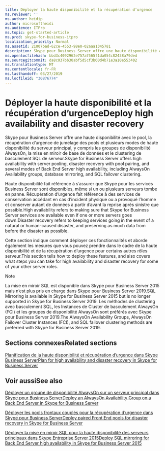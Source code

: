 ```yaml
---
title: Déployer la haute disponibilité et la récupération d’urgence
ms.reviewer: ''
ms.author: heidip
author: microsoftheidi
ms.audience: ITPro
ms.topic: get-started-article
ms.prod: skype-for-business-itpro
localization_priority: Normal
ms.assetid: 21007bad-62ce-4553-98e0-02aaa1345781
description: Skype pour Business Server offre une haute disponibilité avec le pool, la récupération d’urgence de jumelage des pools et plusieurs modes de haute disponibilité du serveur principal, y compris les groupes de disponibilité AlwaysOn, la mise en miroir de base de données et le clustering de basculement SQL de serveur.
ms.openlocfilehash: bbd3c4092962e757a7565f1da054c82438a79ded
ms.sourcegitcommit: da8c037bb30abf5d5cf3b60d4b71e3a10e553402
ms.translationtype: MT
ms.contentlocale: fr-FR
ms.lasthandoff: 03/27/2019
ms.locfileid: "30876774"
---
```

# <a name="deploy-high-availability-and-disaster-recovery"></a><span data-ttu-id="d638f-103">Déployer la haute disponibilité et la récupération d’urgence</span><span class="sxs-lookup"><span data-stu-id="d638f-103">Deploy high availability and disaster recovery</span></span>
 
<span data-ttu-id="d638f-104">Skype pour Business Server offre une haute disponibilité avec le pool, la récupération d’urgence de jumelage des pools et plusieurs modes de haute disponibilité du serveur principal, y compris les groupes de disponibilité AlwaysOn, la mise en miroir de base de données et le clustering de basculement SQL de serveur.</span><span class="sxs-lookup"><span data-stu-id="d638f-104">Skype for Business Server offers high availability with server pooling, disaster recovery with pool pairing, and several modes of Back End Server high availability, including AlwaysOn Availability groups, database mirroring, and SQL failover clustering.</span></span> 
  
<span data-ttu-id="d638f-105">Haute disponibilité fait référence à s’assurer que Skype pour les services Business Server sont disponibles, même si un ou plusieurs serveurs tombe en panne. Récupération d’urgence fait référence à des services de conservation accédant en cas d’incident physique ou a provoqué l’homme et conserver autant de données à partir d’avant la reprise après sinistre que possible.</span><span class="sxs-lookup"><span data-stu-id="d638f-105">High availability refers to making sure that Skype for Business Server services are available even if one or more servers goes down.Disaster recovery refers to keeping services going in the event of a natural or human-caused disaster, and preserving as much data from before the disaster as possible.</span></span>
  
<span data-ttu-id="d638f-106">Cette section indique comment déployer ces fonctionnalités et aborde également les mesures que vous pouvez prendre dans le cadre de la haute disponibilité et de la récupération d’urgence pour certains autres rôles serveur.</span><span class="sxs-lookup"><span data-stu-id="d638f-106">This section tells how to deploy these features, and also covers what steps you can take for high availability and disaster recovery for some of your other server roles.</span></span>

> [!NOTE]
> <span data-ttu-id="d638f-107">La mise en miroir SQL est disponible dans Skype pour Business Server 2015 mais n’est plus pris en charge dans Skype pour Business Server 2019.</span><span class="sxs-lookup"><span data-stu-id="d638f-107">SQL Mirroring is available in Skype for Business Server 2015 but is no longer supported in Skype for Business Server 2019.</span></span> <span data-ttu-id="d638f-108">Les méthodes de clustering avec basculement SQL, les Instances de Cluster de basculement AlwaysOn (FCI) et les groupes de disponibilité AlwaysOn sont préférés avec Skype pour Business Server 2019.</span><span class="sxs-lookup"><span data-stu-id="d638f-108">The  AlwaysOn Availability Groups, AlwaysOn Failover Cluster Instances (FCI), and SQL failover clustering methods are preferred with Skype for Business Server 2019.</span></span>
  
## <a name="related-sections"></a><span data-ttu-id="d638f-109">Sections connexes</span><span class="sxs-lookup"><span data-stu-id="d638f-109">Related sections</span></span>

[<span data-ttu-id="d638f-110">Planification de la haute disponibilité et récupération d’urgence dans Skype Business Server</span><span class="sxs-lookup"><span data-stu-id="d638f-110">Plan for high availability and disaster recovery in Skype for Business Server</span></span>](../../plan-your-deployment/high-availability-and-disaster-recovery/high-availability-and-disaster-recovery.md)
  
## <a name="see-also"></a><span data-ttu-id="d638f-111">Voir aussi</span><span class="sxs-lookup"><span data-stu-id="d638f-111">See also</span></span>

[<span data-ttu-id="d638f-112">Déployer un groupe de disponibilité AlwaysOn sur un serveur principal dans Skype pour Business Server</span><span class="sxs-lookup"><span data-stu-id="d638f-112">Deploy an AlwaysOn Availability Group on a Back End Server in Skype for Business Server</span></span>](alwayson-availability-group.md)

[<span data-ttu-id="d638f-113">Déployer les pools frontaux couplés pour la récupération d’urgence dans Skype pour Business Server</span><span class="sxs-lookup"><span data-stu-id="d638f-113">Deploy paired Front End pools for disaster recovery in Skype for Business Server</span></span>](front-end-pools-for-disaster-recovery.md)
  
[<span data-ttu-id="d638f-114">Déployer la mise en miroir SQL pour la haute disponibilité des serveurs principaux dans Skype Entreprise Server 2015</span><span class="sxs-lookup"><span data-stu-id="d638f-114">Deploy SQL mirroring for Back End Server high availability in Skype for Business Server 2015</span></span>](sql-mirroring-for-high-availability.md)
  
